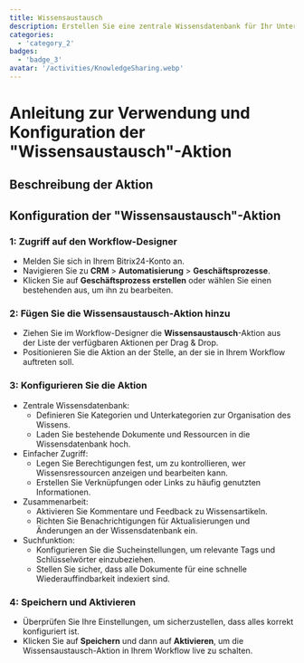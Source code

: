 ```yaml
---
title: Wissensaustausch
description: Erstellen Sie eine zentrale Wissensdatenbank für Ihr Unternehmen.
categories: 
  - 'category_2'
badges: 
  - 'badge_3'
avatar: '/activities/KnowledgeSharing.webp'
---
```

# Anleitung zur Verwendung und Konfiguration der "Wissensaustausch"-Aktion

## Beschreibung der Aktion

## **Konfiguration der "Wissensaustausch"-Aktion**

### 1: Zugriff auf den Workflow-Designer
- Melden Sie sich in Ihrem Bitrix24-Konto an.
- Navigieren Sie zu **CRM** > **Automatisierung** > **Geschäftsprozesse**.
- Klicken Sie auf **Geschäftsprozess erstellen** oder wählen Sie einen bestehenden aus, um ihn zu bearbeiten.

### 2: Fügen Sie die Wissensaustausch-Aktion hinzu
- Ziehen Sie im Workflow-Designer die **Wissensaustausch**-Aktion aus der Liste der verfügbaren Aktionen per Drag & Drop.
- Positionieren Sie die Aktion an der Stelle, an der sie in Ihrem Workflow auftreten soll.

### 3: Konfigurieren Sie die Aktion
- Zentrale Wissensdatenbank:
  - Definieren Sie Kategorien und Unterkategorien zur Organisation des Wissens.
  - Laden Sie bestehende Dokumente und Ressourcen in die Wissensdatenbank hoch.
- Einfacher Zugriff:
  - Legen Sie Berechtigungen fest, um zu kontrollieren, wer Wissensressourcen anzeigen und bearbeiten kann.
  - Erstellen Sie Verknüpfungen oder Links zu häufig genutzten Informationen.
- Zusammenarbeit:
  - Aktivieren Sie Kommentare und Feedback zu Wissensartikeln.
  - Richten Sie Benachrichtigungen für Aktualisierungen und Änderungen an der Wissensdatenbank ein.
- Suchfunktion:
  - Konfigurieren Sie die Sucheinstellungen, um relevante Tags und Schlüsselwörter einzubeziehen.
  - Stellen Sie sicher, dass alle Dokumente für eine schnelle Wiederauffindbarkeit indexiert sind.

### 4: Speichern und Aktivieren
- Überprüfen Sie Ihre Einstellungen, um sicherzustellen, dass alles korrekt konfiguriert ist.
- Klicken Sie auf **Speichern** und dann auf **Aktivieren**, um die Wissensaustausch-Aktion in Ihrem Workflow live zu schalten.